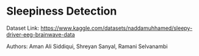 # Sleepiness Detection


Dataset Link: https://www.kaggle.com/datasets/naddamuhhamed/sleepy-driver-eeg-brainwave-data

Authors: Aman Ali Siddiqui, Shreyan Sanyal, Ramani Selvanambi
